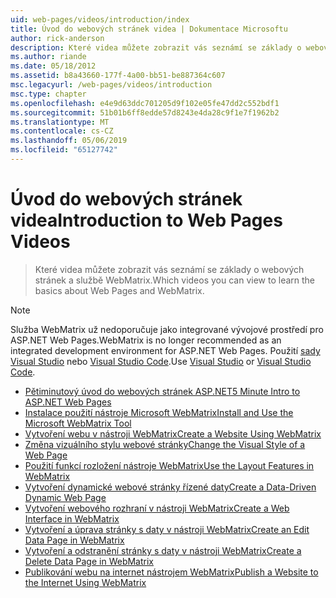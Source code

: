 ```yaml
---
uid: web-pages/videos/introduction/index
title: Úvod do webových stránek videa | Dokumentace Microsoftu
author: rick-anderson
description: Které videa můžete zobrazit vás seznámí se základy o webových stránek a službě WebMatrix.
ms.author: riande
ms.date: 05/18/2012
ms.assetid: b8a43660-177f-4a00-bb51-be887364c607
msc.legacyurl: /web-pages/videos/introduction
msc.type: chapter
ms.openlocfilehash: e4e9d63ddc701205d9f102e05fe47dd2c552bdf1
ms.sourcegitcommit: 51b01b6ff8edde57d8243e4da28c9f1e7f1962b2
ms.translationtype: MT
ms.contentlocale: cs-CZ
ms.lasthandoff: 05/06/2019
ms.locfileid: "65127742"
---
```

# <a name="introduction-to-web-pages-videos"></a><span data-ttu-id="b4efa-103">Úvod do webových stránek videa</span><span class="sxs-lookup"><span data-stu-id="b4efa-103">Introduction to Web Pages Videos</span></span>

> <span data-ttu-id="b4efa-104">Které videa můžete zobrazit vás seznámí se základy o webových stránek a službě WebMatrix.</span><span class="sxs-lookup"><span data-stu-id="b4efa-104">Which videos you can view to learn the basics about Web Pages and WebMatrix.</span></span>

> [!NOTE] 
> <span data-ttu-id="b4efa-105">Služba WebMatrix už nedoporučuje jako integrované vývojové prostředí pro ASP.NET Web Pages.</span><span class="sxs-lookup"><span data-stu-id="b4efa-105">WebMatrix is no longer recommended as an integrated development environment for ASP.NET Web Pages.</span></span> <span data-ttu-id="b4efa-106">Použití [sady Visual Studio](xref:aspnet/web-pages/overview/getting-started/program-asp-net-web-pages-in-visual-studio) nebo [Visual Studio Code](https://code.visualstudio.com/).</span><span class="sxs-lookup"><span data-stu-id="b4efa-106">Use [Visual Studio](xref:aspnet/web-pages/overview/getting-started/program-asp-net-web-pages-in-visual-studio) or [Visual Studio Code](https://code.visualstudio.com/).</span></span>

- [<span data-ttu-id="b4efa-107">Pětiminutový úvod do webových stránek ASP.NET</span><span class="sxs-lookup"><span data-stu-id="b4efa-107">5 Minute Intro to ASP.NET Web Pages</span></span>](5-minute-introduction-to-aspnet-web-pages.md)
- [<span data-ttu-id="b4efa-108">Instalace použití nástroje Microsoft WebMatrix</span><span class="sxs-lookup"><span data-stu-id="b4efa-108">Install and Use the Microsoft WebMatrix Tool</span></span>](install-and-use-the-microsoft-webmatrix-tool.md)
- [<span data-ttu-id="b4efa-109">Vytvoření webu v nástroji WebMatrix</span><span class="sxs-lookup"><span data-stu-id="b4efa-109">Create a Website Using WebMatrix</span></span>](create-a-website-using-webmatrix.md)
- [<span data-ttu-id="b4efa-110">Změna vizuálního stylu webové stránky</span><span class="sxs-lookup"><span data-stu-id="b4efa-110">Change the Visual Style of a Web Page</span></span>](change-the-visual-style-of-a-web-page.md)
- [<span data-ttu-id="b4efa-111">Použití funkcí rozložení nástroje WebMatrix</span><span class="sxs-lookup"><span data-stu-id="b4efa-111">Use the Layout Features in WebMatrix</span></span>](use-the-layout-features-in-webmatrix.md)
- [<span data-ttu-id="b4efa-112">Vytvoření dynamické webové stránky řízené daty</span><span class="sxs-lookup"><span data-stu-id="b4efa-112">Create a Data-Driven Dynamic Web Page</span></span>](create-a-data-driven-dynamic-web-page.md)
- [<span data-ttu-id="b4efa-113">Vytvoření webového rozhraní v nástroji WebMatrix</span><span class="sxs-lookup"><span data-stu-id="b4efa-113">Create a Web Interface in WebMatrix</span></span>](create-a-web-interface-in-webmatrix.md)
- [<span data-ttu-id="b4efa-114">Vytvoření a úprava stránky s daty v nástroji WebMatrix</span><span class="sxs-lookup"><span data-stu-id="b4efa-114">Create an Edit Data Page in WebMatrix</span></span>](create-an-edit-data-page-in-webmatrix.md)
- [<span data-ttu-id="b4efa-115">Vytvoření a odstranění stránky s daty v nástroji WebMatrix</span><span class="sxs-lookup"><span data-stu-id="b4efa-115">Create a Delete Data Page in WebMatrix</span></span>](create-a-delete-data-page-in-webmatrix.md)
- [<span data-ttu-id="b4efa-116">Publikování webu na internet nástrojem WebMatrix</span><span class="sxs-lookup"><span data-stu-id="b4efa-116">Publish a Website to the Internet Using WebMatrix</span></span>](publish-a-website-to-the-internet-using-webmatrix.md)
